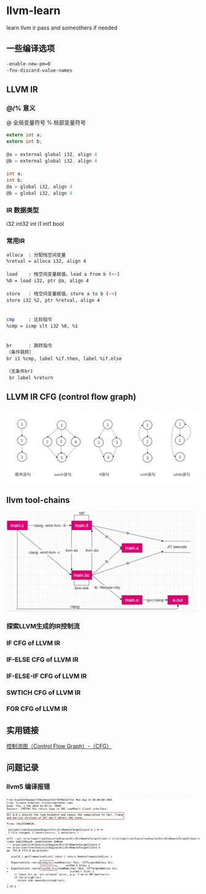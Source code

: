 # llvm-learn
learn llvm ir pass and someothers if needed



## 一些编译选项
```bash
-enable-new-pm=0
-fno-discard-value-names
```
## LLVM IR

### @/% 意义
@ 全局变量符号
% 局部变量符号

```c
extern int a;
extern int b;

@a = external global i32, align 4
@b = external global i32, align 4

int a;
int b;
@a = global i32, align 4
@b = global i32, align 4

```


### IR 数据类型

i32 int32   int
i1  int1    bool


### 常用IR

```bash
alloca  : 分配栈空间变量
%retval = alloca i32, align 4

load    : 栈空间变量赋值，load a from b (<-)
%0 = load i32, ptr @a, align 4

store   : 栈空间变量赋值，store a to b (->)
store i32 %2, ptr %retval, align 4


cmp     : 比较指令
%cmp = icmp slt i32 %0, %1


br      : 跳转指令
（条件跳转）
br i1 %cmp, label %if.then, label %if.else

（无条件br)
 br label %return
```

## LLVM IR CFG (control flow graph)
![](./readmeImages/common-cfg.jpg)



## llvm tool-chains
![](./readmeImages/llvm-tool-chain.jpg)

### 探索LLVM生成的IR控制流

### IF CFG of LLVM IR
### IF-ELSE CFG of LLVM IR
### IF-ELSE-IF CFG of LLVM IR
### SWTICH CFG of LLVM IR
### FOR CFG of LLVM IR


## 实用链接
[控制流图（Control Flow Graph）-（CFG）](https://blog.csdn.net/qq_42052733/article/details/115923993)



## 问题记录
### llvm5 编译报错
![](./readmeImages/llvm5-compile.jpg)